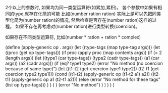 2个以上的参数时,
如果均为同一类型运算符(如累加,累积)。
各个参数中如果有相同的type,就存在化简的可能
比如(number ration ration)
实际上是可以先把同类型化简为(number ration)的情况,
然后检查是否存在(number ration)这样的过程。
如果不存在再考虑对(number ration)进行类型转换(coercion)。

如果存在不同类型运算符,
比如(number * ration + ration * complex)

(define (apply-generic op . args)
  (let ((type-tags (map type-tag args)))
    (let ((proc (get op type-tags)))
      (if proc
        (apply proc (map contents args))
        (if (= 2 (length args))
          (let ((type1 (car type-tags))
                (type2 (cadr type-tags))
                (a1 (car args))
                (a2 (cadr args)))
            (if (eq? type1 type2)
              (error "No method (no coercion because of same type)")
              (let ((t1-t2 (get-coercion type1 type2))
                    (t2-t1 (get-coercion type2 type1)))
                (cond ((t1-t2) (apply-generic op (t1-t2 a1) a2))
                      ((t2-t1) (apply-generic op a1 (t2-t1 a2)))
                      (else (error "No method for these tags" (list op type-tags)))
                )
              )
            )
          )
          (error "No method")
        )
      )
    )
  )
)
